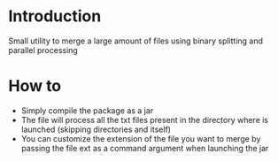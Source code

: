 # Introduction

Small utility to merge a large amount of files using binary splitting and parallel processing

# How to

 - Simply compile the package as a jar
 - The file will process all the txt files present in the directory where is launched (skipping directories and itself)
 - You can customize the extension of the file you want to merge by passing the file ext as a command argument when launching the jar